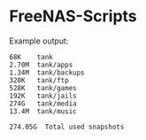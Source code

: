 # FreeNAS-Scripts

Example output:

```
68K    tank
2.70M  tank/apps
1.34M  tank/backups
320K   tank/ftp
528K   tank/games
192K   tank/jails
274G   tank/media
13.4M  tank/music

274.05G	 Total used snapshots
```

